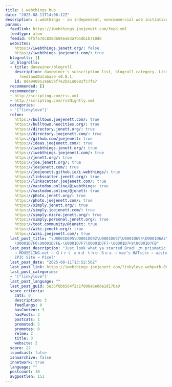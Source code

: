 ```yaml
---
title: i.webthings hub
date: "2025-08-11T14:06:12Z"
description: i.webthings - an independent, noncommercial web initiative.
params:
  feedlink: https://iwebthings.joejenett.com/feed.xml
  feedtype: atom
  feedid: 9f5fa7dc828d684ea83a7b5db1b710d0
  websites:
    https://iwebthings.jenett.org/: false
    https://iwebthings.joejenett.com/: true
  blogrolls: []
  in_blogrolls:
  - title: davewiner/blogroll
    description: davewiner's subscription list, blogroll category. List created by
      feedlandDatabase v0.8.1.
    id: 8da940851a665bf7e2ba1a0682fc7fa7
  recommended: []
  recommender:
  - http://scripting.com/rss.xml
  - http://scripting.com/rssNightly.xml
  categories:
  - '["linkylove"]'
  relme:
    https://bulltown.joejenett.com/: true
    https://bulltown.neocities.org/: true
    https://directory.jenett.org/: true
    https://directory.joejenett.com/: true
    https://github.com/joejenett: true
    https://ideas.joejenett.com/: true
    https://iwebthings.jenett.org/: true
    https://iwebthings.joejenett.com/: true
    https://jenett.org/: true
    https://joe.jenett.org/: true
    https://joejenett.com/: true
    https://joejenett.github.io/i.webthings/: true
    https://linkscatter.jenett.org/: true
    https://linkscatter.joejenett.com/: true
    https://mastodon.online/@iwebthings: true
    https://mastodon.online/@jenett: true
    https://photo.jenett.org/: true
    https://photo.joejenett.com/: true
    https://simply.jenett.org/: true
    https://simply.joejenett.com/: true
    https://simply.micro.jenett.org/: true
    https://simply.personal.jenett.org/: true
    https://toot.community/@jenett: true
    https://wiki.jenett.org/: true
    https://wiki.joejenett.com/: true
  last_post_title: "\U0001D695\U0001D692\U0001D697\U0001D694\U0001D6A2\U0001D695\U0001D698\U0001D69F\U0001D68E.\U0001D6A0\U0001D68E\U0001D68B\U0001D699\U0001D68A\U0001D69D\U0001D691
    \U0001D7F6\U0001D7FE-\U0001D7F7\U0001D7F7-\U0001D7F8\U0001D7FB"
  last_post_description: "Just look what ya started Brad! ౨ৎ prismatic pink \U0001F4CC
    → MOUSELING.net → Ｇｉｒｌ ａｎｄ ｔｈｅ Ｓｅａ → mae’s HATsite → aiston.scungled.gay → Mia's
    EPIC Site → Pixel"
  last_post_date: "2025-08-11T13:52:56Z"
  last_post_link: https://iwebthings.joejenett.com/linkylove.webpath-08-11-25/
  last_post_categories:
  - '["linkylove"]'
  last_post_language: ""
  last_post_guid: 5e35f6bb564f2c1f890a6e0de1d17ba0
  score_criteria:
    cats: 0
    description: 3
    feedlangs: 0
    hasContent: 3
    hasPosts: 3
    postcats: 1
    promoted: 5
    promotes: 0
    relme: 2
    title: 3
    website: 2
  score: 22
  ispodcast: false
  isnoarchive: false
  innetwork: true
  language: ""
  postcount: 10
  avgpostlen: 151
---
```

